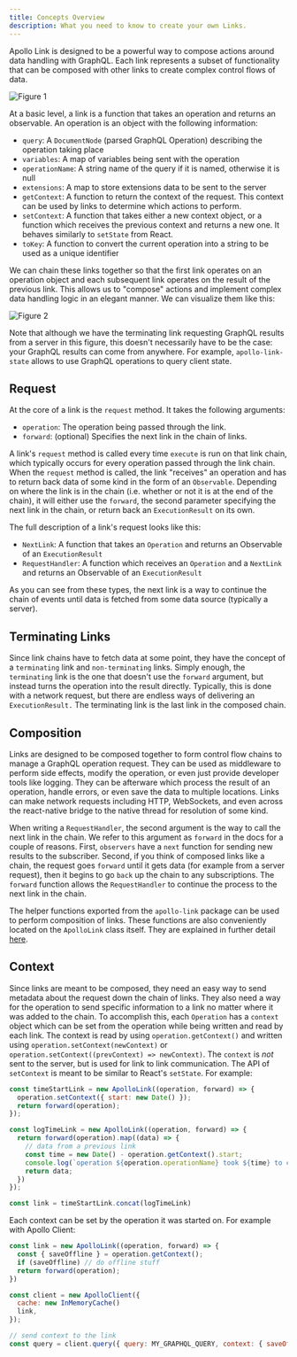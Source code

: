 ```yaml
---
title: Concepts Overview
description: What you need to know to create your own Links.
---
```


Apollo Link is designed to be a powerful way to compose actions around data handling with GraphQL. Each link represents a subset of functionality that can be composed with other links to create complex control flows of data.

![Figure 1](https://i.imgur.com/YvS5Enu.png)

At a basic level, a link is a function that takes an operation and returns an observable. An operation is an object with the following information:
- `query`: A `DocumentNode` (parsed GraphQL Operation) describing the operation taking place
- `variables`: A map of variables being sent with the operation
- `operationName`: A string name of the query if it is named, otherwise it is null
- `extensions`: A map to store extensions data to be sent to the server
- `getContext`: A function to return the context of the request. This context can be used by links to determine which actions to perform. 
- `setContext`: A function that takes either a new context object, or a function which receives the previous context and returns a new one. It behaves similarly to `setState` from React.
- `toKey`: A function to convert the current operation into a string to be used as a unique identifier

We can chain these links together so that the first link operates on an operation object and each subsequent link operates on the result of the previous link. This allows us to "compose" actions and implement complex data handling logic in an elegant manner. We can visualize them like this:

![Figure 2](https://imgur.com/YmiOwJj.png)

Note that although we have the terminating link requesting GraphQL results from a server in this figure, this doesn't necessarily have to be the case: your GraphQL results can come from anywhere. For example, `apollo-link-state` allows to use GraphQL operations to query client state. 

## Request

At the core of a link is the `request` method. It takes the following arguments:

- `operation`: The operation being passed through the link.
- `forward`: (optional) Specifies the next link in the chain of links.

A link's `request` method is called every time `execute` is run on that link chain, which typically occurs for every operation passed through the link chain. When the `request` method is called, the link "receives" an operation and has to return back data of some kind in the form of an `Observable`. Depending on where the link is in the chain (i.e. whether or not it is at the end of the chain), it will either use the `forward`, the second parameter specifying the next link in the chain, or return back an `ExecutionResult` on its own.

The full description of a link's request looks like this:
- `NextLink`: A function that takes an `Operation` and returns an Observable of an `ExecutionResult`
- `RequestHandler`: A function which receives an `Operation` and a `NextLink` and returns an Observable of an `ExecutionResult`

As you can see from these types, the next link is a way to continue the chain of events until data is fetched from some data source (typically a server).

## Terminating Links

Since link chains have to fetch data at some point, they have the concept of a `terminating` link and `non-terminating` links. Simply enough, the `terminating` link is the one that doesn't use the `forward` argument, but instead turns the operation into the result directly. Typically, this is done with a network request, but there are endless ways of delivering an `ExecutionResult.` The terminating link is the last link in the composed chain.

## Composition

Links are designed to be composed together to form control flow chains to manage a GraphQL operation request. They can be used as middleware to perform side effects, modify the operation, or even just provide developer tools like logging. They can be afterware which process the result of an operation, handle errors, or even save the data to multiple locations. Links can make network requests including HTTP, WebSockets, and even across the react-native bridge to the native thread for resolution of some kind.

When writing a `RequestHandler`, the second argument is the way to call the next link in the chain. We refer to this argument as `forward` in the docs for a couple of reasons. First, `observers` have a `next` function for sending new results to the subscriber. Second, if you think of composed links like a chain, the request goes `forward` until it gets data (for example from a server request), then it begins to go `back` up the chain to any subscriptions. The `forward` function allows the `RequestHandler` to continue the process to the next link in the chain.

The helper functions exported from the `apollo-link` package can be used to perform composition of links. These functions are also conveniently located on the `ApolloLink` class itself. They are explained in further detail [here](/composition/). 

## Context

Since links are meant to be composed, they need an easy way to send metadata about the request down the chain of links. They also need a way for the operation to send specific information to a link no matter where it was added to the chain. To accomplish this, each `Operation` has a `context` object which can be set from the operation while being written and read by each link. The context is read by using `operation.getContext()` and written using `operation.setContext(newContext)` or `operation.setContext((prevContext) => newContext)`. The `context` is *not* sent to the server, but is used for link to link communication. The API of `setContext` is meant to be similar to React's `setState`. For example:

```js
const timeStartLink = new ApolloLink((operation, forward) => {
  operation.setContext({ start: new Date() });
  return forward(operation);
});

const logTimeLink = new ApolloLink((operation, forward) => {
  return forward(operation).map((data) => {
    // data from a previous link
    const time = new Date() - operation.getContext().start;
    console.log(`operation ${operation.operationName} took ${time} to complete`);
    return data;
  })
});

const link = timeStartLink.concat(logTimeLink)
```

Each context can be set by the operation it was started on. For example with Apollo Client:

```js
const link = new ApolloLink((operation, forward) => {
  const { saveOffline } = operation.getContext();
  if (saveOffline) // do offline stuff
  return forward(operation);
})

const client = new ApolloClient({
  cache: new InMemoryCache()
  link,
});

// send context to the link
const query = client.query({ query: MY_GRAPHQL_QUERY, context: { saveOffline: true }});
```


